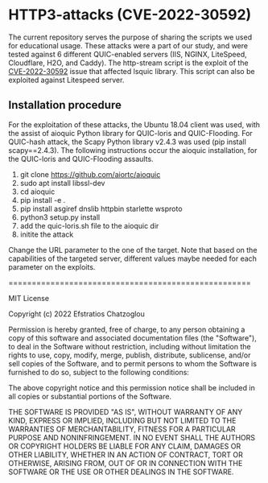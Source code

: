 # HTTP3-attacks (CVE-2022-30592)

The current repository serves the purpose of sharing the scripts we used for educational usage. These attacks were a part of our study, and were tested against 6 different QUIC-enabled servers (IIS, NGINX, LiteSpeed, Cloudflare, H2O, and Caddy). The http-stream script is the exploit of the [CVE-2022-30592](https://nvd.nist.gov/vuln/detail/CVE-2022-30592) issue that affected lsquic library. This script can also be exploited against Litespeed server.

## Installation procedure
For the exploitation of these attacks, the Ubuntu 18.04 client was used, with the assist of aioquic Python library for QUIC-loris and QUIC-Flooding. For QUIC-hash attack, the Scapy Python library v2.4.3 was used (pip install scapy==2.4.3). The following instructions occur the aioquic installation, for the QUIC-loris and QUIC-Flooding assaults.

1. git clone https://github.com/aiortc/aioquic
2. sudo apt install libssl-dev
3. cd aioquic
4. pip install -e .
5. pip install asgiref dnslib httpbin starlette wsproto
6. python3 setup.py install
7. add the quic-loris.sh file to the aioquic dir
8. initite the attack

Change the URL parameter to the one of the target. Note that based on the capabilities of the targeted server, different values maybe needed for each parameter on the exploits.

====================================================

MIT License

Copyright (c) 2022 Efstratios Chatzoglou

Permission is hereby granted, free of charge, to any person obtaining a copy
of this software and associated documentation files (the "Software"), to deal
in the Software without restriction, including without limitation the rights
to use, copy, modify, merge, publish, distribute, sublicense, and/or sell
copies of the Software, and to permit persons to whom the Software is
furnished to do so, subject to the following conditions:

The above copyright notice and this permission notice shall be included in all
copies or substantial portions of the Software.

THE SOFTWARE IS PROVIDED "AS IS", WITHOUT WARRANTY OF ANY KIND, EXPRESS OR
IMPLIED, INCLUDING BUT NOT LIMITED TO THE WARRANTIES OF MERCHANTABILITY,
FITNESS FOR A PARTICULAR PURPOSE AND NONINFRINGEMENT. IN NO EVENT SHALL THE
AUTHORS OR COPYRIGHT HOLDERS BE LIABLE FOR ANY CLAIM, DAMAGES OR OTHER
LIABILITY, WHETHER IN AN ACTION OF CONTRACT, TORT OR OTHERWISE, ARISING FROM,
OUT OF OR IN CONNECTION WITH THE SOFTWARE OR THE USE OR OTHER DEALINGS IN THE
SOFTWARE.
